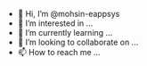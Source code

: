 - 👋 Hi, I’m @mohsin-eappsys
- 👀 I’m interested in ...
- 🌱 I’m currently learning ...
- 💞️ I’m looking to collaborate on ...
- 📫 How to reach me ...

<!---
mohsin-eappsys/mohsin-eappsys is a ✨ special ✨ repository because its `README.md` (this file) appears on your GitHub profile.
You can click the Preview link to take a look at your changes.
--->
